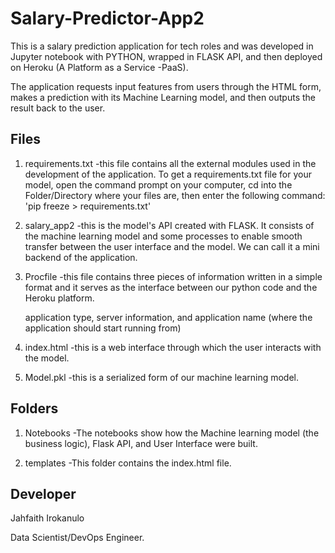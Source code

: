 # Salary-Predictor-App2
This is a salary prediction application for tech roles and was developed in Jupyter notebook with PYTHON, wrapped in FLASK API, and then deployed on Heroku (A Platform as a Service -PaaS).

The application requests input features from users through the HTML form, makes a prediction with its Machine Learning model, and then outputs the result back to the user.

## Files
1. requirements.txt -this file contains all the external modules used in the development of the application. To get a requirements.txt file for your model, 
open the command prompt on your computer, cd into the Folder/Directory where your files are, then enter the following command: 'pip freeze > requirements.txt'

2. salary_app2 -this is the model's API created with FLASK. It consists of the machine learning model and some processes to enable smooth transfer between 
the user interface and the model. We can call it a mini backend of the application.

3. Procfile -this file contains three pieces of information written in a simple format and it serves as the interface between our python code and the Heroku platform.
 
   application type, server information, and application name (where the application should start running from)

4. index.html -this is a web interface through which the user interacts with the model.

5. Model.pkl -this is a serialized form of our machine learning model.


## Folders
1. Notebooks -The notebooks show how the Machine learning model (the business logic), Flask API, and User Interface were built.

2. templates -This folder contains the index.html file.


## Developer
Jahfaith Irokanulo

Data Scientist/DevOps Engineer.
